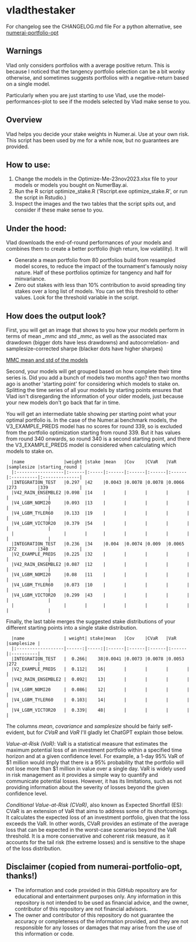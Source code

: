 # vladthestaker

For changelog see the CHANGELOG.md file
For a python alternative, see [numerai-portfolio-opt](https://github.com/eses-wk/numerai-portfolio-opt)

## Warnings

Vlad only considers portfolios with a average positive return. This is because I noticed that
the tangency portfolio selection can be a bit wonky otherwise, and sometimes suggests portfolios
with a negative-return based on a single model.

Particularly when you are just starting to use Vlad, use the model-performances-plot to see if
the models selected by Vlad make sense to you.

## Overview

Vlad helps you decide your stake weights in Numer.ai. Use at your own risk. This script has been used by me for a while now, but no guarantees are provided.

## How to use: 

1. Change the models in the Optimize-Me-23nov2023.xlsx file to your models or models you bought on NumerBay.ai.
2. Run the R script optimize_stake.R ('Rscript.exe optimize_stake.R', or run the script in Rstudio.)
3. Inspect the images and the two tables that the script spits out, and consider if these make sense to you.

## Under the hood:

Vlad downloads the end-of-round performances of your models and combines them to create a better portfolio (high return, low volatility). It will

* Generate a mean portfolio from 80 portfolios build from resampled model scores, to reduce the impact of the tournament's famously noisy nature. Half of these portfolios optimize for tangency and half for minvariance.
* Zero out stakes with less than 10% contribution to avoid spreading tiny stakes over a long list of models. You can set this threshold to other values. Look for the threshold variable in the script.

## How does the output look?

First, you will get an image that shows to you how your models perform in terms of mean _\_mmc_ and std _\_mmc_, as well as the associated max drawdown (bigger dots have less drawdowns) and autocorrelation- and samplesize-corrected sharpe (blacker dots have higher sharpes)

[MMC mean and std of the models](model-performances.png "Model performances on correlation")

Second, your models will get grouped based on how complete their time series is. Did you add a bunch of models two months ago? then two months ago is another 'starting point' for considering which models to stake on. Splitting the time series of all your models by starting points ensures that Vlad isn't disregarding the information of your older models, just because your new models don't go back that far in time.

You will get an intermediate table showing per starting point what your optimal portfolio is. In the case of the Numer.ai benchmark models, the V3_EXAMPLE_PREDS model has no scores for round 339, so is excluded from the portfolio optimization starting from round 339. But it has values from round 340 onwards, so round 340 is a second starting point, and there the V3_EXAMPLE_PREDS model is considered when calculating which models to stake on.

```
  |name               |weight |stake |mean   |Cov    |CVaR   |VaR    |samplesize |starting_round |
  |:------------------|:------|:-----|:------|:------|:------|:------|:----------|:--------------|
  |INTEGRATION_TEST   |0.297  |42    |0.0043 |0.0078 |0.0078 |0.0066 |273        |339            |
  |V42_RAIN_ENSEMBLE2 |0.098  |14    |       |       |       |       |           |               |
  |V4_LGBM_NOMI20     |0.093  |13    |       |       |       |       |           |               |
  |V4_LGBM_TYLER60    |0.133  |19    |       |       |       |       |           |               |
  |V4_LGBM_VICTOR20   |0.379  |54    |       |       |       |       |           |               |
  |                   |       |      |       |       |       |       |           |               |
  |INTEGRATION_TEST   |0.236  |34    |0.004  |0.0074 |0.009  |0.0065 |272        |340            |
  |V2_EXAMPLE_PREDS   |0.225  |32    |       |       |       |       |           |               |
  |V42_RAIN_ENSEMBLE2 |0.087  |12    |       |       |       |       |           |               |
  |V4_LGBM_NOMI20     |0.08   |11    |       |       |       |       |           |               |
  |V4_LGBM_TYLER60    |0.073  |10    |       |       |       |       |           |               |
  |V4_LGBM_VICTOR20   |0.299  |43    |       |       |       |       |           |               |
  |                   |       |      |       |       |       |       |           |               |
```

Finally, the last table merges the suggested stake distributions of your different starting points into a single stake distribution. 

```
  |name               | weight| stake|mean   |Cov    |CVaR   |VaR    |samplesize |
  |:------------------|------:|-----:|:------|:------|:------|:------|:----------|
  |INTEGRATION_TEST   |  0.266|    38|0.0041 |0.0073 |0.0078 |0.0053 |272        |
  |V2_EXAMPLE_PREDS   |  0.112|    16|       |       |       |       |           |
  |V42_RAIN_ENSEMBLE2 |  0.092|    13|       |       |       |       |           |
  |V4_LGBM_NOMI20     |  0.086|    12|       |       |       |       |           |
  |V4_LGBM_TYLER60    |  0.103|    14|       |       |       |       |           |
  |V4_LGBM_VICTOR20   |  0.339|    48|       |       |       |       |           |

```
The columns _mean_, _covariance_ and _samplesize_ should be fairly self-evident, but for _CVaR_ and _VaR_ I'll gladly let ChatGPT explain those below.

_Value-at-Risk (VaR)_: VaR is a statistical measure that estimates the maximum potential loss of an investment portfolio within a specified time horizon and at a given confidence level. For example, a 1-day 95% VaR of $1 million would imply that there is a 95% probability that the portfolio will not lose more than $1 million in value over a single day. VaR is widely used in risk management as it provides a simple way to quantify and communicate potential losses. However, it has its limitations, such as not providing information about the severity of losses beyond the given confidence level.

_Conditional Value-at-Risk (CVaR)_, also known as Expected Shortfall (ES): CVaR is an extension of VaR that aims to address some of its shortcomings. It calculates the expected loss of an investment portfolio, given that the loss exceeds the VaR. In other words, CVaR provides an estimate of the average loss that can be expected in the worst-case scenarios beyond the VaR threshold. It is a more conservative and coherent risk measure, as it accounts for the tail risk (the extreme losses) and is sensitive to the shape of the loss distribution.

## Disclaimer (copied from numerai-portfolio-opt, thanks!)
- The information and code provided in this GitHub repository are for educational and entertainment purposes only. Any information in this repository is not intended to be used as financial advice, and the owner, contributor of this repository are not financial advisors.
- The owner and contributor of this repository do not guarantee the accuracy or completeness of the information provided, and they are not responsible for any losses or damages that may arise from the use of this information or code. 
